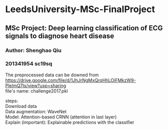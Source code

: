 # LeedsUniversity-MSc-FinalProject
## MSc Project: Deep learning classification of ECG signals to diagnose heart disease
### Author: Shenghao Qiu
### 201341954 sc19sq

The preprocessed data can be downed from https://drive.google.com/file/d/1JhJrNgMxQrqHhLOiFMkzW9-PlelmQ7Is/view?usp=sharing <br>
file's name: challenge2017.pkl

steps:<br>
Download data <br>
Data augmentation: WaveNet <br>
Model: Attention-based CRNN (attention in last layer) <br>
Explain (important): Explainable predictions with the classifier <br>
